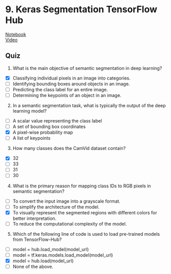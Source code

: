# 9. Keras Segmentation TensorFlow Hub
[Notebook](https://colab.research.google.com/drive/1ZXrPGR84wLucDrMko5h7WwfY9Psay6po)<br>
[Video](https://www.youtube.com/watch?v=U4TnGPyoJaw)<br>

## Quiz
1. What is the main objective of semantic segmentation in deep learning?
- [x] Classifying individual pixels in an image into categories.
- [ ] Identifying bounding boxes around objects in an image.
- [ ] Predicting the class label for an entire image.
- [ ] Determining the keypoints of an object in an image. 

2. In a semantic segmentation task, what is typically the output of the deep learning model?
- [ ] A scalar value representing the class label
- [ ] A set of bounding box coordinates
- [x] A pixel-wise probability map
- [ ] A list of keypoints

3. How many classes does the CamVid dataset contain?
- [x] 32
- [ ] 33
- [ ] 31
- [ ] 30

4. What is the primary reason for mapping class IDs to RGB pixels in semantic segmentation?
- [ ] To convert the input image into a grayscale format.
- [ ] To simplify the architecture of the model.
- [x] To visually represent the segmented regions with different colors for better interpretation.
- [ ] To reduce the computational complexity of the model.

5. Which of the following line of code is used to load pre-trained models from TensorFlow-Hub?
- [ ] model = hub.load_model(model_url)
- [ ] model = tf.keras.models.load_model(model_url)
- [x] model = hub.load(model_url)
- [ ] None of the above. 